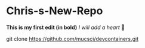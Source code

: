 # Chris-s-New-Repo
**This is my first edit (in bold)**
_I will add a heart_ 💚

git clone https://github.com/mucsci/devcontainers.git

